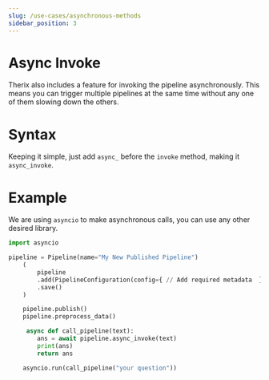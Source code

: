 ```yaml
---
slug: /use-cases/asynchronous-methods
sidebar_position: 3
---
```


# Async Invoke

Therix also includes a feature for invoking the pipeline asynchronously. This means you can trigger multiple pipelines at the same time without any one of them slowing down the others.

# Syntax

Keeping it simple, just add `async_` before the `invoke` method, making it `async_invoke`.

# Example

We are using `asyncio` to make asynchronous calls, you can use any other desired library.

```python
import asyncio

pipeline = Pipeline(name="My New Published Pipeline")
    (
        pipeline
        .add(PipelineConfiguration(config={ // Add required metadata  })) // Add required configurations
        .save()
    )

    pipeline.publish()
    pipeline.preprocess_data()

     async def call_pipeline(text):
        ans = await pipeline.async_invoke(text)
        print(ans)
        return ans

    asyncio.run(call_pipeline("your question"))
```